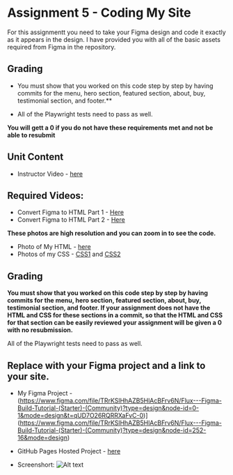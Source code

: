 # Assignment 5 - Coding My Site

For this assignmentt you need to take your Figma design and code it exactly as it appears in the design.  I have provided you with all of the basic assets required from Figma in the repository.  

## Grading 
- You must show that you worked on this code step by step by having commits for the menu, hero section, featured section, about, buy, testimonial section, and footer.**

- All of the Playwright tests need to pass as well.

**You will gett a 0 if you do not have these requirements met and not be able to resubmit**

## Unit Content 

- Instructor Video - [here](https://youtu.be/m7OXY7ymDPk)

## Required Videos:

- Convert Figma to HTML Part 1 - [Here](https://www.youtube.com/watch?v=q_YNq0j_QfE)
- Convert Figma to HTML Part 2 - [Here](https://www.youtube.com/watch?v=2r91B6ZwN_E)


**These photos are high resolution and you can zoom in to see the code.**

- Photo of My HTML - [here](html.png)
- Photos of my CSS - [CSS1](css1.png) and [CSS2](css2.png)

## Grading 
**You must show that you worked on this code step by step by having commits for the menu, hero section, featured section, about, buy, testimonial section, and footer.  If your assignment does not have the HTML and CSS for these sections in a commit, so that the HTML and CSS for that section can be easily reviewed your assignment will be given a 0 with  no resubmission.**

All of the Playwright tests need to pass as well.


## Replace with your Figma project and a link to your site. 

- My Figma Project - (https://www.figma.com/file/TRrKSlHhAZB5HlAcBFrv6N/Flux---Figma-Build-Tutorial-(Starter)-(Community)?type=design&node-id=0-1&mode=design&t=qUD7O26RQRRXaFvC-0)](https://www.figma.com/file/TRrKSlHhAZB5HlAcBFrv6N/Flux---Figma-Build-Tutorial-(Starter)-(Community)?type=design&node-id=252-16&mode=design)

- GitHub Pages Hosted Project - [here](https://github.com/NJIT-WIS/nft-site-sr2498)
- Screenshort: ![Alt text](<Screen Shot 2023-07-11 at 1.23.22 AM.png>)


